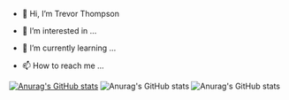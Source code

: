 - 👋 Hi, I’m Trevor Thompson
- 👀 I’m interested in ...
- 🌱 I’m currently learning ...

- 📫 How to reach me ...

[![Anurag's GitHub stats](https://github-readme-stats.vercel.app/api?username=thompsontr18)](https://github.com/anuraghazra/github-readme-stats)
![Anurag's GitHub stats](https://github-readme-stats.vercel.app/api?username=anuraghazra&show=reviews)
![Anurag's GitHub stats](https://github-readme-stats.vercel.app/api?username=anuraghazra&show_icons=true)
<!---
thompsontr18/thompsontr18 is a ✨ special ✨ repository because its `README.md` (this file) appears on your GitHub profile.
You can click the Preview link to take a look at your changes.
--->
